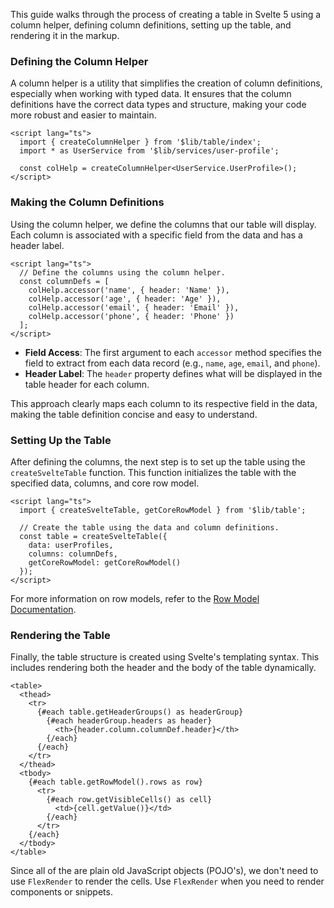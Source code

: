 This guide walks through the process of creating a table in Svelte 5 using a
column helper, defining column definitions, setting up the table, and rendering
it in the markup.

### Defining the Column Helper

A column helper is a utility that simplifies the creation of column definitions,
especially when working with typed data. It ensures that the column definitions
have the correct data types and structure, making your code more robust and
easier to maintain.

```svelte
<script lang="ts">
  import { createColumnHelper } from '$lib/table/index';
  import * as UserService from '$lib/services/user-profile';

  const colHelp = createColumnHelper<UserService.UserProfile>();
</script>
```

### Making the Column Definitions

Using the column helper, we define the columns that our table will display. Each
column is associated with a specific field from the data and has a header label.

```svelte
<script lang="ts">
  // Define the columns using the column helper.
  const columnDefs = [
    colHelp.accessor('name', { header: 'Name' }),
    colHelp.accessor('age', { header: 'Age' }),
    colHelp.accessor('email', { header: 'Email' }),
    colHelp.accessor('phone', { header: 'Phone' })
  ];
</script>
```

- **Field Access**: The first argument to each `accessor` method specifies the
  field to extract from each data record (e.g., `name`, `age`, `email`, and
  `phone`).
- **Header Label**: The `header` property defines what will be displayed in the
  table header for each column.

This approach clearly maps each column to its respective field in the data,
making the table definition concise and easy to understand.

### Setting Up the Table

After defining the columns, the next step is to set up the table using the
`createSvelteTable` function. This function initializes the table with the
specified data, columns, and core row model.

```svelte
<script lang="ts">
  import { createSvelteTable, getCoreRowModel } from '$lib/table';

  // Create the table using the data and column definitions.
  const table = createSvelteTable({
    data: userProfiles,
    columns: columnDefs,
    getCoreRowModel: getCoreRowModel()
  });
</script>
```

For more information on row models, refer to the [Row Model
Documentation](https://tanstack.com/table/latest/docs/guide/row-models).

### Rendering the Table

Finally, the table structure is created using Svelte's templating syntax. This
includes rendering both the header and the body of the table dynamically.

```svelte
<table>
  <thead>
    <tr>
      {#each table.getHeaderGroups() as headerGroup}
        {#each headerGroup.headers as header}
          <th>{header.column.columnDef.header}</th>
        {/each}
      {/each}
    </tr>
  </thead>
  <tbody>
    {#each table.getRowModel().rows as row}
      <tr>
        {#each row.getVisibleCells() as cell}
          <td>{cell.getValue()}</td>
        {/each}
      </tr>
    {/each}
  </tbody>
</table>
```

Since all of the are plain old JavaScript objects (POJO's), we don't need to use
`FlexRender` to render the cells. Use `FlexRender` when you need to render
components or snippets.

